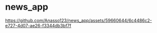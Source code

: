 # news_app

https://github.com/Anasso123/news_app/assets/59660644/6c4486c2-e727-4d07-ae26-f3344db3bf7f


